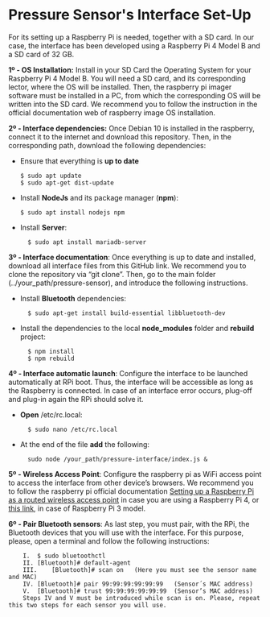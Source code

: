 # Pressure Sensor's Interface Set-Up

For its setting up a Raspberry Pi is needed, together with a SD card. In our case, the interface has been developed using a Raspberry Pi 4 Model B and a SD card of 32 GB.

**1º - OS Installation:** Install in your SD Card the Operating System for your Raspberry Pi 4 Model B. You will need a SD card, and its corresponding lector, where the OS will be installed. Then, the raspberry pi imager software must be installed in a PC, from which the corresponding OS will be written into the SD card. 
We recommend you to follow the instruction in the official documentation web of raspberry image OS installation.

**2º - Interface dependencies:** Once Debian 10 is installed in the raspberry, connect it to the internet and download this repository. Then, in the corresponding path, download the following dependencies:
*	Ensure that everything is **up to date**
		
		$ sudo apt update
		$ sudo apt-get dist-update
*	Install **NodeJs** and its package manager (**npm**):
		
		$ sudo apt install nodejs npm
* Install **Server**:
		
		$ sudo apt install mariadb-server

**3º - Interface documentation**:  Once everything is up to date and installed, download all interface files from this GitHub link. We recommend you to clone the repository via “git clone”. Then, go to the main folder (../your_path/pressure-sensor), and introduce the following instructions.
* Install **Bluetooth** dependencies:

		$ sudo apt-get install build-essential libbluetooth-dev  
* Install the dependencies to the local **node_modules** folder and **rebuild** project:

		$ npm install
		$ npm rebuild
		
**4º - Interface automatic launch**: Configure the interface to be launched automatically at RPi boot. Thus, the interface will be accessible as long as the Raspberry is connected. In case of an interface error occurs, plug-off and plug-in again the RPi should solve it.
* **Open** /etc/rc.local:

		$ sudo nano /etc/rc.local
		
* At the end of the file **add** the following:

		sudo node /your_path/pressure-interface/index.js &

**5º - Wireless Access Point**: Configure the raspberry pi as WiFi access point to access the interface from other device’s browsers. We recommend you to follow the raspberry pi official documentation [Setting up a Raspberry Pi as a routed wireless access point](https://www.raspberrypi.com/documentation/computers/configuration.html) in case you are using a Raspberry Pi 4, or [this link](https://pimylifeup.com/raspberry-pi-wireless-access-point/comment-page-1/), in case of Raspberry Pi 3 model.  

**6º - Pair Bluetooth sensors**: As last step, you must pair, with the RPi, the Bluetooth devices that you will use with the interface. For this purpose, please, open a terminal and follow the following instructions:

		I.	$ sudo bluetoothctl
		II.	[Bluetooth]# default-agent
		III.	[Bluetooth]# scan on   (Here you must see the sensor name and MAC)
		IV.	[Bluetooth]# pair 99:99:99:99:99:99   (Sensor´s MAC address)
		V.	[Bluetooth]# trust 99:99:99:99:99:99  (Sensor’s MAC address)
		Steps IV and V must be introduced while scan is on. Please, repeat this two steps for each sensor you will use.


